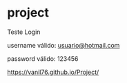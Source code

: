 # project

Teste Login

username válido: usuario@hotmail.com

password válido: 123456

https://vanil76.github.io/Project/
